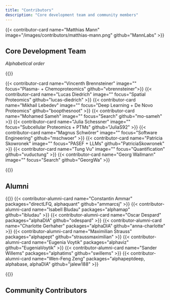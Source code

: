 ```yaml
---
title: "Contributors"
description: "Core development team and community members"
---
```



{{< contributor-card name="Matthias Mann" image="/images/contributors/matthias-mann.png" github="MannLabs" >}}


## Core Development Team
_Alphabetical order_


{{<card-grid columns="3">}}

{{< contributor-card name="Vincenth Brennsteiner" image="" focus="Plasma- + Chemoproteomics" github="vbrennsteiner">}}
{{< contributor-card name="Lucas Diedrich" image="" focus="Spatial Proteomics" github="lucas-diedrich" >}}
{{< contributor-card name="Mikhail Lebedev" image="" focus="Deep Learning + De Novo Proteomics" github="boopthesnoot" >}}
{{< contributor-card name="Mohamed Sameh" image="" focus="Search" github="mo-sameh" >}}
{{< contributor-card name="Julia Schessner" image="" focus="Subcellular Proteomics + PTMs" github="JuliaS92" >}}
{{< contributor-card name="Magnus Schwörer" image="" focus="Software Engineering" github="mschwoer" >}}
{{< contributor-card name="Patricia Skowronek" image="" focus="PASEF + LLMs" github="PatriciaSkowronek" >}}
{{< contributor-card name="Tung Vu" image="" focus="Quantification" github="vuductung" >}}
{{< contributor-card name="Georg Wallmann" image="" focus="Search" github="GeorgWa" >}}

{{</card-grid>}}



<!-- ## Scientific Advisory Board -->

## Alumni

{{<card-grid columns="3">}}
{{< contributor-alumni-card name="Constantin Ammar" packages="directLFQ, alphaquant" github="ammarcsj" >}}
{{< contributor-alumni-card name="Isabell Bludau" packages="alphamap" github="ibludau" >}}
{{< contributor-alumni-card name="Oscar Despard" packages="alphaDIA" github="odespard" >}}
{{< contributor-alumni-card name="Charlotte Gerhaher" packages="alphaDIA" github="anna-charlotte" >}}
{{< contributor-alumni-card name="Maximilian Strauss" packages="alphapept" github="straussmaximilian" >}}
{{< contributor-alumni-card name="Eugenia Voytik" packages="alphaviz" github="EugeniaVoytik" >}}
{{< contributor-alumni-card name="Sander Willems" packages="alphatims" github="swillems" >}}
{{< contributor-alumni-card name="Wen-Feng Zeng" packages="alphapeptdeep, alphabase, alphaDIA" github="jalew188" >}}


{{</card-grid>}}


## Community Contributors

<!-- ### Industry Partners -->
